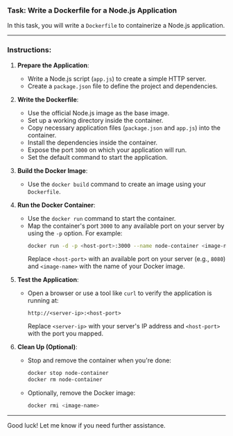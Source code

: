 ### **Task: Write a Dockerfile for a Node.js Application**

In this task, you will write a `Dockerfile` to containerize a Node.js application.

---

### **Instructions:**

1. **Prepare the Application**:
   - Write a Node.js script (`app.js`) to create a simple HTTP server.
   - Create a `package.json` file to define the project and dependencies.

2. **Write the Dockerfile**:
   - Use the official Node.js image as the base image.
   - Set up a working directory inside the container.
   - Copy necessary application files (`package.json` and `app.js`) into the container.
   - Install the dependencies inside the container.
   - Expose the port `3000` on which your application will run.
   - Set the default command to start the application.

3. **Build the Docker Image**:
   - Use the `docker build` command to create an image using your `Dockerfile`.

4. **Run the Docker Container**:
   - Use the `docker run` command to start the container.
   - Map the container's port `3000` to any available port on your server by using the `-p` option. For example:
     ```bash
     docker run -d -p <host-port>:3000 --name node-container <image-name>
     ```
     Replace `<host-port>` with an available port on your server (e.g., `8080`) and `<image-name>` with the name of your Docker image.

5. **Test the Application**:
   - Open a browser or use a tool like `curl` to verify the application is running at:
     ```
     http://<server-ip>:<host-port>
     ```
     Replace `<server-ip>` with your server's IP address and `<host-port>` with the port you mapped.

6. **Clean Up (Optional)**:
   - Stop and remove the container when you're done:
     ```bash
     docker stop node-container
     docker rm node-container
     ```
   - Optionally, remove the Docker image:
     ```bash
     docker rmi <image-name>
     ```

---

Good luck! Let me know if you need further assistance.